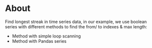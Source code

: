 # About
Find longest streak in time series data, in our example, we use boolean series with different methods to find the from/ to indexes & max length:
* Method with simple loop scanning
* Method with Pandas series